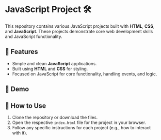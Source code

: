 
# JavaScript Project 🛠️

This repository contains various JavaScript projects built with **HTML**, **CSS**, and **JavaScript**. These projects demonstrate core web development skills and JavaScript functionality.

## 🚀 Features
- Simple and clean **JavaScript** applications.
- Built using **HTML** and **CSS** for styling.
- Focused on JavaScript for core functionality, handling events, and logic.

## 📸 Demo



## 📌 How to Use
1. Clone the repository or download the files.
2. Open the respective `index.html` file for the project in your browser.
3. Follow any specific instructions for each project (e.g., how to interact with it).